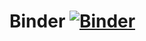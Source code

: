# Binder                                          [![Binder](https://mybinder.org/badge_logo.svg)](https://mybinder.org/v2/gh/jackkkchen/Binder/HEAD)


